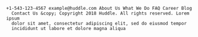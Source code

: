     +1-543-123-4567 example@huddle.com About Us What We Do FAQ Career Blog
      Contact Us &copy; Copyright 2018 Huddle. All rights reserved. Lorem ipsum
      dolor sit amet, consectetur adipiscing elit, sed do eiusmod tempor
      incididunt ut labore et dolore magna aliqua
      